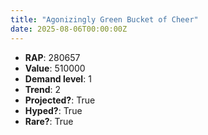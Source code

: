 ```yaml
---
title: "Agonizingly Green Bucket of Cheer"
date: 2025-08-06T00:00:00Z
---
```

- **RAP**: 280657
- **Value**: 510000
- **Demand level**: 1
- **Trend**: 2
- **Projected?**: True
- **Hyped?**: True
- **Rare?**: True
